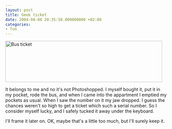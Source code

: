 ```yaml
---
layout: post
title: Geek ticket
date: 2004-08-08 20:35:58.000000000 +02:00
categories:
- fun
---
```

<img src="https://content.rusiczki.net/blogpics/bus_ticket.jpg" width="490" height="129" border="0" alt="Bus ticket" class="image" />

It belongs to me and no it's not Photoshopped. I myself bought it, put it in my pocket, rode the bus, and when I came into the appartment I emptied my pockets as usual. When I saw the number on it my jaw dropped. I guess the chances weren't so high to get a ticket which such a serial number. So I consider myself lucky, and I safely tucked it away under the keyboard.

I'll frame it later on. OK, maybe that's a little too much, but I'll surely keep it.

